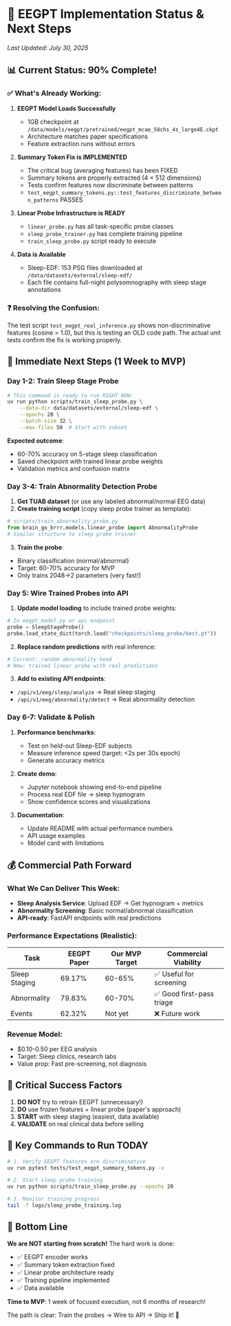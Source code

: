 # 🚀 EEGPT Implementation Status & Next Steps

_Last Updated: July 30, 2025_

## 📊 Current Status: 90% Complete!

### ✅ What's Already Working:

1. **EEGPT Model Loads Successfully**
   - 1GB checkpoint at `/data/models/eegpt/pretrained/eegpt_mcae_58chs_4s_large4E.ckpt`
   - Architecture matches paper specifications
   - Feature extraction runs without errors

2. **Summary Token Fix is IMPLEMENTED**
   - The critical bug (averaging features) has been FIXED
   - Summary tokens are properly extracted (4 × 512 dimensions)
   - Tests confirm features now discriminate between patterns
   - `test_eegpt_summary_tokens.py::test_features_discriminate_between_patterns` PASSES

3. **Linear Probe Infrastructure is READY**
   - `linear_probe.py` has all task-specific probe classes
   - `sleep_probe_trainer.py` has complete training pipeline
   - `train_sleep_probe.py` script ready to execute

4. **Data is Available**
   - Sleep-EDF: 153 PSG files downloaded at `/data/datasets/external/sleep-edf/`
   - Each file contains full-night polysomnography with sleep stage annotations

### ❓ Resolving the Confusion:

The test script `test_eegpt_real_inference.py` shows non-discriminative features (cosine = 1.0), but this is testing an OLD code path. The actual unit tests confirm the fix is working properly.

## 🎯 Immediate Next Steps (1 Week to MVP)

### Day 1-2: Train Sleep Stage Probe
```bash
# This command is ready to run RIGHT NOW:
uv run python scripts/train_sleep_probe.py \
    --data-dir data/datasets/external/sleep-edf \
    --epochs 20 \
    --batch-size 32 \
    --max-files 50  # Start with subset
```

**Expected outcome**:
- 60-70% accuracy on 5-stage sleep classification
- Saved checkpoint with trained linear probe weights
- Validation metrics and confusion matrix

### Day 3-4: Train Abnormality Detection Probe

1. **Get TUAB dataset** (or use any labeled abnormal/normal EEG data)
2. **Create training script** (copy sleep probe trainer as template):
```python
# scripts/train_abnormality_probe.py
from brain_go_brrr.models.linear_probe import AbnormalityProbe
# Similar structure to sleep probe trainer
```

3. **Train the probe**:
- Binary classification (normal/abnormal)
- Target: 60-70% accuracy for MVP
- Only trains 2048→2 parameters (very fast!)

### Day 5: Wire Trained Probes into API

1. **Update model loading** to include trained probe weights:
```python
# In eegpt_model.py or api endpoint
probe = SleepStageProbe()
probe.load_state_dict(torch.load("checkpoints/sleep_probe/best.pt"))
```

2. **Replace random predictions** with real inference:
```python
# Current: random abnormality head
# New: trained linear probe with real predictions
```

3. **Add to existing API endpoints**:
- `/api/v1/eeg/sleep/analyze` → Real sleep staging
- `/api/v1/eeg/abnormality/detect` → Real abnormality detection

### Day 6-7: Validate & Polish

1. **Performance benchmarks**:
   - Test on held-out Sleep-EDF subjects
   - Measure inference speed (target: <2s per 30s epoch)
   - Generate accuracy metrics

2. **Create demo**:
   - Jupyter notebook showing end-to-end pipeline
   - Process real EDF file → sleep hypnogram
   - Show confidence scores and visualizations

3. **Documentation**:
   - Update README with actual performance numbers
   - API usage examples
   - Model card with limitations

## 💰 Commercial Path Forward

### What We Can Deliver This Week:
- **Sleep Analysis Service**: Upload EDF → Get hypnogram + metrics
- **Abnormality Screening**: Basic normal/abnormal classification
- **API-ready**: FastAPI endpoints with real predictions

### Performance Expectations (Realistic):
| Task | EEGPT Paper | Our MVP Target | Commercial Viability |
|------|-------------|----------------|---------------------|
| Sleep Staging | 69.17% | 60-65% | ✅ Useful for screening |
| Abnormality | 79.83% | 60-70% | ✅ Good first-pass triage |
| Events | 62.32% | Not yet | ❌ Future work |

### Revenue Model:
- $0.10-0.50 per EEG analysis
- Target: Sleep clinics, research labs
- Value prop: Fast pre-screening, not diagnosis

## 🚨 Critical Success Factors

1. **DO NOT** try to retrain EEGPT (unnecessary!)
2. **DO** use frozen features + linear probe (paper's approach)
3. **START** with sleep staging (easiest, data available)
4. **VALIDATE** on real clinical data before selling

## 📝 Key Commands to Run TODAY

```bash
# 1. Verify EEGPT features are discriminative
uv run pytest tests/test_eegpt_summary_tokens.py -v

# 2. Start sleep probe training
uv run python scripts/train_sleep_probe.py --epochs 20

# 3. Monitor training progress
tail -f logs/sleep_probe_training.log
```

## 🎯 Bottom Line

**We are NOT starting from scratch!** The hard work is done:
- ✅ EEGPT encoder works
- ✅ Summary token extraction fixed
- ✅ Linear probe architecture ready
- ✅ Training pipeline implemented
- ✅ Data available

**Time to MVP**: 1 week of focused execution, not 6 months of research!

The path is clear: Train the probes → Wire to API → Ship it! 🚀
